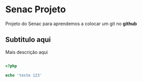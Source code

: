 # Senac Projeto

Projeto do Senac para aprendemos a colocar um git no **github**

## Subtitulo aqui

Mais descrição aqui

```php

<?php

echo 'teste 123'
```